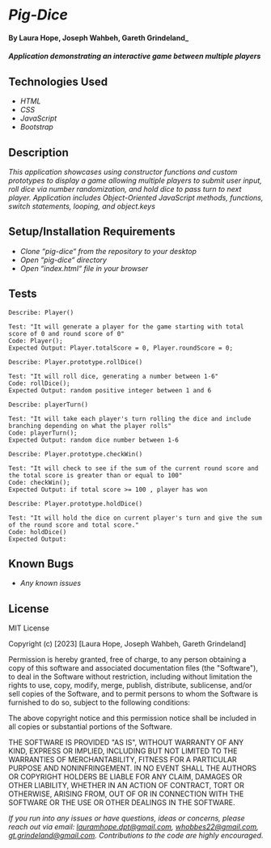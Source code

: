 # _Pig-Dice_

#### By **Laura Hope, Joseph Wahbeh, Gareth Grindeland**_

#### _Application demonstrating an interactive game between multiple players_

## Technologies Used

* _HTML_
* _CSS_
* _JavaScript_
* _Bootstrap_

## Description

_This application showcases using constructor functions and custom prototypes to display a game allowing multiple players to submit user input, roll dice via number randomization, and hold dice to pass turn to next player. Application includes Object-Oriented JavaScript methods, functions, switch statements, looping, and object.keys_

## Setup/Installation Requirements

* _Clone “pig-dice“ from the repository to your desktop_
* _Open “pig-dice“ directory_
* _Open “index.html“ file in your browser_

## Tests
```
Describe: Player()

Test: "It will generate a player for the game starting with total score of 0 and round score of 0"
Code: Player();
Expected Output: Player.totalScore = 0, Player.roundScore = 0;

Describe: Player.prototype.rollDice()

Test: "It will roll dice, generating a number between 1-6"
Code: rollDice();
Expected Output: random positive integer between 1 and 6

Describe: playerTurn()

Test: "It will take each player's turn rolling the dice and include branching depending on what the player rolls"
Code: playerTurn();
Expected Output: random dice number between 1-6

Describe: Player.prototype.checkWin()

Test: "It will check to see if the sum of the current round score and the total score is greater than or equal to 100"
Code: checkWin();
Expected Output: if total score >= 100 , player has won

Describe: Player.prototype.holdDice()

Test: "It will hold the dice on current player's turn and give the sum of the round score and total score."
Code: holdDice()
Expected Output: 

```

## Known Bugs

* _Any known issues_

## License

MIT License

Copyright (c) [2023] [Laura Hope, Joseph Wahbeh, Gareth Grindeland]

Permission is hereby granted, free of charge, to any person obtaining a copy
of this software and associated documentation files (the "Software"), to deal
in the Software without restriction, including without limitation the rights
to use, copy, modify, merge, publish, distribute, sublicense, and/or sell
copies of the Software, and to permit persons to whom the Software is
furnished to do so, subject to the following conditions:

The above copyright notice and this permission notice shall be included in all
copies or substantial portions of the Software.

THE SOFTWARE IS PROVIDED "AS IS", WITHOUT WARRANTY OF ANY KIND, EXPRESS OR
IMPLIED, INCLUDING BUT NOT LIMITED TO THE WARRANTIES OF MERCHANTABILITY,
FITNESS FOR A PARTICULAR PURPOSE AND NONINFRINGEMENT. IN NO EVENT SHALL THE
AUTHORS OR COPYRIGHT HOLDERS BE LIABLE FOR ANY CLAIM, DAMAGES OR OTHER
LIABILITY, WHETHER IN AN ACTION OF CONTRACT, TORT OR OTHERWISE, ARISING FROM,
OUT OF OR IN CONNECTION WITH THE SOFTWARE OR THE USE OR OTHER DEALINGS IN THE
SOFTWARE.

_If you run into any issues or have questions, ideas or concerns, please reach out via email: lauramhope.dpt@gmail.com, whobbes22@gmail.com, gt.grindeland@gmail.com.  Contributions to the code are highly encouraged._


